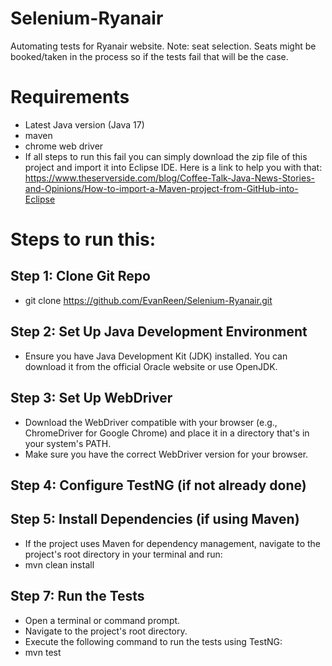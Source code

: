 # Selenium-Ryanair
Automating tests for Ryanair website.
Note: seat selection. Seats might be booked/taken in the process so if the tests fail that will be the case. 

# Requirements
- Latest Java version (Java 17)
- maven
- chrome web driver
- If all steps to run this fail you can simply download the zip file of this project and import it into Eclipse IDE. Here is a link to help you with that:
    https://www.theserverside.com/blog/Coffee-Talk-Java-News-Stories-and-Opinions/How-to-import-a-Maven-project-from-GitHub-into-Eclipse
# Steps to run this: 

## Step 1: Clone Git Repo

- git clone https://github.com/EvanReen/Selenium-Ryanair.git

## Step 2: Set Up Java Development Environment

- Ensure you have Java Development Kit (JDK) installed. You can download it from the official Oracle website or use OpenJDK.

## Step 3: Set Up WebDriver

- Download the WebDriver compatible with your browser (e.g., ChromeDriver for Google Chrome) and place it in a directory that's in your system's PATH.
- Make sure you have the correct WebDriver version for your browser.

## Step 4: Configure TestNG (if not already done)

## Step 5: Install Dependencies (if using Maven)

- If the project uses Maven for dependency management, navigate to the project's root directory in your terminal and run:
- mvn clean install

## Step 7: Run the Tests

- Open a terminal or command prompt.
- Navigate to the project's root directory.
- Execute the following command to run the tests using TestNG:
- mvn test
